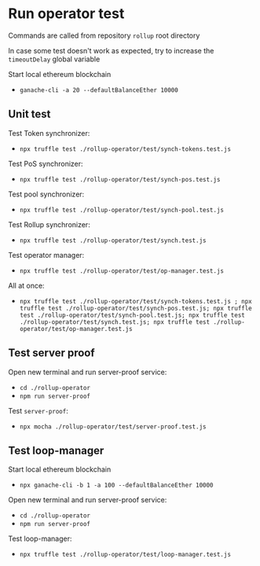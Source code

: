 # Run operator test
Commands are called from repository `rollup` root directory

In case some test doesn't work as expected, try to increase the `timeoutDelay` global variable

Start local ethereum blockchain
  - `ganache-cli -a 20 --defaultBalanceEther 10000`

## Unit test

Test Token synchronizer:
  - `npx truffle test ./rollup-operator/test/synch-tokens.test.js`

Test PoS synchronizer:
  - `npx truffle test ./rollup-operator/test/synch-pos.test.js`

Test pool synchronizer:
  - `npx truffle test ./rollup-operator/test/synch-pool.test.js`

Test Rollup synchronizer:
  - `npx truffle test ./rollup-operator/test/synch.test.js`

Test operator manager:
  - `npx truffle test ./rollup-operator/test/op-manager.test.js`

All at once:
  - `npx truffle test ./rollup-operator/test/synch-tokens.test.js ; npx truffle test ./rollup-operator/test/synch-pos.test.js; npx truffle test ./rollup-operator/test/synch-pool.test.js; npx truffle test ./rollup-operator/test/synch.test.js; npx truffle test ./rollup-operator/test/op-manager.test.js`

## Test server proof

Open new terminal and run server-proof service:
  - `cd ./rollup-operator`
  - `npm run server-proof`

Test `server-proof`:
  - `npx mocha ./rollup-operator/test/server-proof.test.js` 

## Test loop-manager

Start local ethereum blockchain
  - `npx ganache-cli -b 1 -a 100 --defaultBalanceEther 10000`

Open new terminal and run server-proof service:
  - `cd ./rollup-operator`
  - `npm run server-proof`

Test loop-manager:
  - `npx truffle test ./rollup-operator/test/loop-manager.test.js`